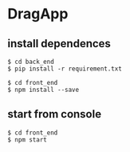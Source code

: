 # DragApp

## install dependences

    $ cd back_end
    $ pip install -r requirement.txt

    $ cd front_end
    $ npm install --save

## start from console

    $ cd front_end
    $ npm start
